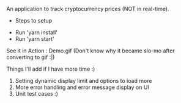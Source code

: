 An application to track cryptocurrency prices (NOT in real-time).

* Steps to setup
- Run 'yarn install'
- Run 'yarn start'

See it in Action :
Demo.gif (Don't know why it became slo-mo after converting to gif :|)

Things I'll add if I have more time :)
1. Setting dynamic display limit and options to load more
2. More error handling and error message display on UI
3. Unit test cases :)
